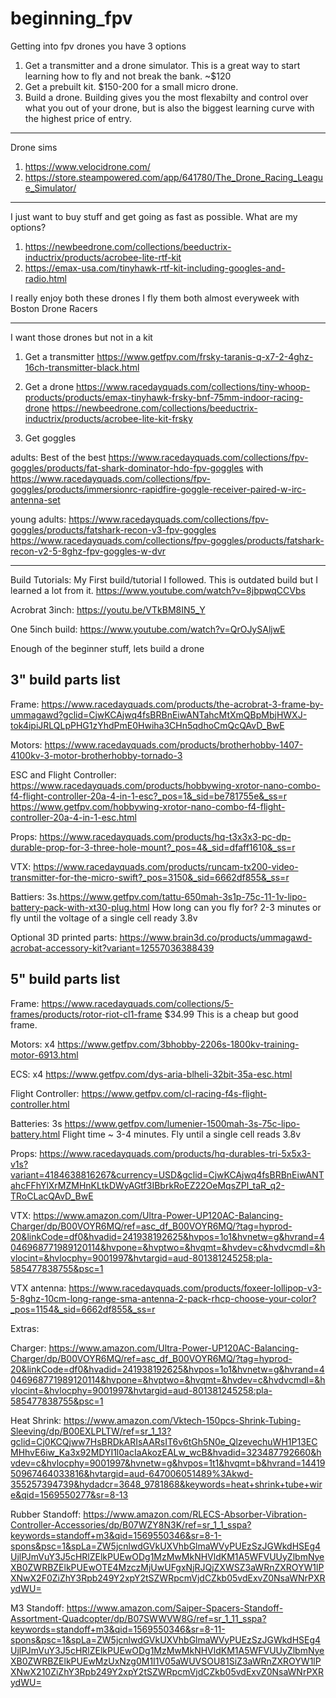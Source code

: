 # beginning_fpv

Getting into fpv drones you have 3 options
1. Get a transmitter and a drone simulator. This is a great way to start learning how to fly and not break the bank. ~$120
2. Get a prebuilt kit. $150-200 for a small micro drone.
3. Build a drone. Building gives you the most flexabilty and control over what you out of your drone, but is also the biggest learning curve with the highest price of entry.

---

Drone sims
1. https://www.velocidrone.com/
2. https://store.steampowered.com/app/641780/The_Drone_Racing_League_Simulator/

---


I just want to buy stuff and get going as fast as possible. What are my options?
1. https://newbeedrone.com/collections/beeductrix-inductrix/products/acrobee-lite-rtf-kit
2. https://emax-usa.com/tinyhawk-rtf-kit-including-googles-and-radio.html

I really enjoy both these drones I fly them both almost everyweek with Boston Drone Racers


---

I want those drones but not in a kit


1. Get a transmitter
https://www.getfpv.com/frsky-taranis-q-x7-2-4ghz-16ch-transmitter-black.html

2. Get a drone
https://www.racedayquads.com/collections/tiny-whoop-products/products/emax-tinyhawk-frsky-bnf-75mm-indoor-racing-drone
https://newbeedrone.com/collections/beeductrix-inductrix/products/acrobee-lite-kit-frsky

3. Get goggles

adults: Best of the best
	https://www.racedayquads.com/collections/fpv-goggles/products/fat-shark-dominator-hdo-fpv-goggles
	with https://www.racedayquads.com/collections/fpv-goggles/products/immersionrc-rapidfire-goggle-receiver-paired-w-irc-antenna-set

young adults:
	https://www.racedayquads.com/collections/fpv-goggles/products/fatshark-recon-v3-fpv-goggles
	https://www.racedayquads.com/collections/fpv-goggles/products/fatshark-recon-v2-5-8ghz-fpv-goggles-w-dvr

---

Build Tutorials:
My First build/tutorial I followed. This is outdated build but I learned a lot from it.
https://www.youtube.com/watch?v=8jbpwqCCVbs

Acrobrat 3inch:
https://youtu.be/VTkBM8IN5_Y

One 5inch build:
https://www.youtube.com/watch?v=QrOJySAljwE



Enough of the beginner stuff, lets build a drone	

## 3" build parts list
Frame: https://www.racedayquads.com/products/the-acrobrat-3-frame-by-ummagawd?gclid=CjwKCAjwq4fsBRBnEiwANTahcMtXmQBpMbjHWXJ-tok4ipiJRLQLpPHG1zYhdPmE0Hwiha3CHn5qdhoCmQcQAvD_BwE

Motors: https://www.racedayquads.com/products/brotherhobby-1407-4100kv-3-motor-brotherhobby-tornado-3

ESC and Flight Controller: https://www.racedayquads.com/products/hobbywing-xrotor-nano-combo-f4-flight-controller-20a-4-in-1-esc?_pos=1&_sid=be781755e&_ss=r
		https://www.getfpv.com/hobbywing-xrotor-nano-combo-f4-flight-controller-20a-4-in-1-esc.html

Props: https://www.racedayquads.com/products/hq-t3x3x3-pc-dp-durable-prop-for-3-three-hole-mount?_pos=4&_sid=dfaff1610&_ss=r

VTX: https://www.racedayquads.com/products/runcam-tx200-video-transmitter-for-the-micro-swift?_pos=3150&_sid=6662df855&_ss=r

Battiers: 3s.https://www.getfpv.com/tattu-650mah-3s1p-75c-11-1v-lipo-battery-pack-with-xt30-plug.html
How long can you fly for? 2-3 minutes or fly until the voltage of a single cell ready 3.8v

Optional 3D printed parts: https://www.brain3d.co/products/ummagawd-acrobat-accessory-kit?variant=12557036388439


## 5" build parts list
Frame: https://www.racedayquads.com/collections/5-frames/products/rotor-riot-cl1-frame $34.99
	This is a cheap but good frame.

Motors: x4 https://www.getfpv.com/3bhobby-2206s-1800kv-training-motor-6913.html

ECS: x4 https://www.getfpv.com/dys-aria-blheli-32bit-35a-esc.html

Flight Controller: https://www.getfpv.com/cl-racing-f4s-flight-controller.html

Batteries: 3s https://www.getfpv.com/lumenier-1500mah-3s-75c-lipo-battery.html
Flight time ~ 3-4 minutes. Fly until a single cell reads 3.8v

Props: https://www.racedayquads.com/products/hq-durables-tri-5x5x3-v1s?variant=4184638816267&currency=USD&gclid=CjwKCAjwq4fsBRBnEiwANTahcFFhYlXrMZMHnKLtkDWyAGtf3IBbrkRoEZ22OeMqsZPl_taR_q2-TRoCLacQAvD_BwE

VTX: https://www.amazon.com/Ultra-Power-UP120AC-Balancing-Charger/dp/B00VOYR6MQ/ref=asc_df_B00VOYR6MQ/?tag=hyprod-20&linkCode=df0&hvadid=241938192625&hvpos=1o1&hvnetw=g&hvrand=4046968771989120114&hvpone=&hvptwo=&hvqmt=&hvdev=c&hvdvcmdl=&hvlocint=&hvlocphy=9001997&hvtargid=aud-801381245258:pla-585477838755&psc=1

VTX antenna: https://www.racedayquads.com/products/foxeer-lollipop-v3-5-8ghz-10cm-long-range-sma-antenna-2-pack-rhcp-choose-your-color?_pos=1154&_sid=6662df855&_ss=r

Extras:

Charger: https://www.amazon.com/Ultra-Power-UP120AC-Balancing-Charger/dp/B00VOYR6MQ/ref=asc_df_B00VOYR6MQ/?tag=hyprod-20&linkCode=df0&hvadid=241938192625&hvpos=1o1&hvnetw=g&hvrand=4046968771989120114&hvpone=&hvptwo=&hvqmt=&hvdev=c&hvdvcmdl=&hvlocint=&hvlocphy=9001997&hvtargid=aud-801381245258:pla-585477838755&psc=1

Heat Shrink: https://www.amazon.com/Vktech-150pcs-Shrink-Tubing-Sleeving/dp/B00EXLPLTW/ref=sr_1_13?gclid=Cj0KCQjww7HsBRDkARIsAARsIT6v6tGh5N0e_QlzevechuWH1P13ECMHhvE6iw_Ka3x92MDYI1l0acIaAkozEALw_wcB&hvadid=323487792660&hvdev=c&hvlocphy=9001997&hvnetw=g&hvpos=1t1&hvqmt=b&hvrand=1441950967464033816&hvtargid=aud-647006051489%3Akwd-355257394739&hydadcr=3648_9781868&keywords=heat+shrink+tube+wire&qid=1569550277&sr=8-13

Rubber Standoff: https://www.amazon.com/RLECS-Absorber-Vibration-Controller-Accessories/dp/B07WZY8N3K/ref=sr_1_1_sspa?keywords=standoff+m3&qid=1569550346&sr=8-1-spons&psc=1&spLa=ZW5jcnlwdGVkUXVhbGlmaWVyPUEzSzJGWkdHSEg4UjlPJmVuY3J5cHRlZElkPUEwODg1MzMwMkNHVldKM1A5WFVUUyZlbmNyeXB0ZWRBZElkPUEwOTE4MzczMjUwUFgxNjRJQjZXWSZ3aWRnZXROYW1lPXNwX2F0ZiZhY3Rpb249Y2xpY2tSZWRpcmVjdCZkb05vdExvZ0NsaWNrPXRydWU=

M3 Standoff: https://www.amazon.com/Saiper-Spacers-Standoff-Assortment-Quadcopter/dp/B07SWWVW8G/ref=sr_1_11_sspa?keywords=standoff+m3&qid=1569550346&sr=8-11-spons&psc=1&spLa=ZW5jcnlwdGVkUXVhbGlmaWVyPUEzSzJGWkdHSEg4UjlPJmVuY3J5cHRlZElkPUEwODg1MzMwMkNHVldKM1A5WFVUUyZlbmNyeXB0ZWRBZElkPUEwMzUxNzg0M1I1V05aWUVSOU81SiZ3aWRnZXROYW1lPXNwX210ZiZhY3Rpb249Y2xpY2tSZWRpcmVjdCZkb05vdExvZ0NsaWNrPXRydWU=
